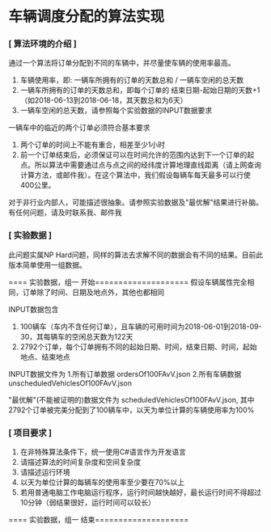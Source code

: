 
车辆调度分配的算法实现
=============================

### [ 算法环境的介绍 ]

通过一个算法将订单分配到不同的车辆中，并尽量使车辆的使用率最高。
1. 车辆使用率，即: 一辆车所拥有的订单的天数总和 / 一辆车空闲的总天数
2. 一辆车所拥有的订单的天数总和，即每个订单的 结束日期-起始日期的天数+1 （如2018-06-13到2018-06-18，其天数总和为6天）
3. 一辆车空闲的总天数，请参照每个实验数据的INPUT数据要求

一辆车中的临近的两个订单必须符合基本要求
1. 两个订单的时间上不能有重合，相差至少1小时
2. 前一个订单结束后，必须保证可以在时间允许的范围内达到下一个订单的起点。所以算法中需要通过点与点之间的经纬度计算地理直线距离（请上网查询计算方法，或邮件我）。在这个算法中，我们假设每辆车每天最多可以行使400公里。

对于非行业内部人，可能描述很抽象。请参照实验数据及"最优解"结果进行补脑。有任何问题，请及时联系我、邮件我


### [ 实验数据 ]

此问题实属NP Hard问题，同样的算法去求解不同的数据会有不同的结果。目前此版本简单使用一组数据。

==== 实验数据，组一 开始====================
假设车辆属性完全相同，订单除了时间、日期及地点外，其他也都相同

INPUT数据包含
1. 100辆车（车内不含任何订单），且车辆的可用时间为2018-06-01到2018-09-30，其每辆车的空闲总天数为122天
2. 2792个订单，每个订单拥有不同的起始日期、时间，结束日期、时间，起始地点、结束地点

INPUT数据文件为
1.所有订单数据 ordersOf100FAvV.json
2.所有车辆数据 unscheduledVehiclesOf100FAvV.json

"最优解"(不能被证明的)数据文件为 scheduledVehiclesOf100FAvV.json, 其中2792个订单被完美分配到了100辆车中，以天为单位计算的车辆使用率为100%

### [ 项目要求 ]

1. 在非特殊算法条件下，统一使用C#语言作为开发语言
2. 请描述算法的时间复杂度和空间复杂度
3. 请描述运行环境
4. 以天为单位计算的每辆车的使用率至少要在70%以上
5. 若用普通电脑工作电脑运行程序，运行时间越快越好，最长运行时间不得超过10分钟（弱结果很好，运行时间可以较长）

==== 实验数据，组一 结束====================

